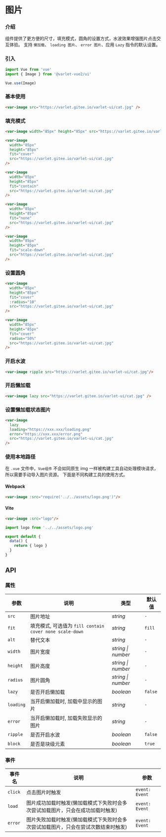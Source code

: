 # 图片

### 介绍

组件提供了更方便的尺寸，填充模式，圆角的设置方式，水波效果增强图片点击交互体验。
支持 `懒加载`、 `loading 图片`、 `error 图片`、应用 `Lazy` 指令的默认设置。

### 引入

```js
import Vue from 'vue'
import { Image } from '@varlet-vue2/ui'

Vue.use(Image)
```

### 基本使用

```html
<var-image src="https://varlet.gitee.io/varlet-ui/cat.jpg" />
```

### 填充模式

```html
<var-image width="85px" height="85px" src="https://varlet.gitee.io/varlet-ui/cat.jpg" />

<var-image
  width="85px"
  height="85px"
  fit="cover"
  src="https://varlet.gitee.io/varlet-ui/cat.jpg"
/>

<var-image
  width="85px"
  height="85px"
  fit="contain"
  src="https://varlet.gitee.io/varlet-ui/cat.jpg"
/>

<var-image
  width="85px"
  height="85px"
  fit="none"
  src="https://varlet.gitee.io/varlet-ui/cat.jpg"
/>

<var-image
  width="85px"
  height="85px"
  fit="scale-down"
  src="https://varlet.gitee.io/varlet-ui/cat.jpg"
/>
```

### 设置圆角

```html
<var-image
  width="85px"
  height="85px"
  fit="cover"
  :radius="10"
  src="https://varlet.gitee.io/varlet-ui/cat.jpg"
/>

<var-image
  width="85px"
  height="85px"
  fit="cover"
  radius="50%"
  src="https://varlet.gitee.io/varlet-ui/cat.jpg"
/>
```

### 开启水波

```html
<var-image ripple src="https://varlet.gitee.io/varlet-ui/cat.jpg"/>
```

### 开启懒加载

```html
<var-image lazy src="https://varlet.gitee.io/varlet-ui/cat.jpg" />
```

### 设置懒加载状态图片

```html
<var-image
  lazy
  loading="https://xxx.xxx/loading.png"
  error="https://xxx.xxx/error.png"
  src="https://varlet.gitee.io/varlet-ui/cat.jpg"
/>
```

### 使用本地路径
在 `.vue` 文件中，`Vue组件` 不会如同原生 img 一样被构建工具自动处理模块请求，所以需要手动导入图片资源。
下面是不同构建工具的使用方式。


#### Webpack

```html
<var-image :src="require('../../assets/logo.png')"/>
```

#### Vite
```html
<var-image :src="logo"/>
```

```js
import logo from '../../assets/logo.png'

export default {
  data() {
    return { logo }
  }
}
```

## API

### 属性

| 参数 | 说明 | 类型 | 默认值 |
| --- | --- | --- | --- |
| `src` | 图片地址 | _string_ | `-` |
| `fit` | 填充模式, 可选值为 `fill contain cover none scale-down` | _string_ | `fill` |
| `alt` | 替代文本 | _string_ | `-` |
| `width` | 图片宽度 | _string \| number_ | `-` |
| `height` | 图片高度 | _string \| number_ | `-` |
| `radius` | 图片圆角 | _string \| number_ | `-` |
| `lazy` | 是否开启懒加载 | _boolean_ | `false` |
| `loading` | 当开启懒加载时, 加载中显示的图片 | _string_ | `-` |
| `error` | 当开启懒加载时, 加载失败显示的图片 | _string_ | `-` |
| `ripple` | 是否开启水波 | _boolean_ | `false` |
| `block` | 是否是块级元素 | _boolean_ | `true` |

### 事件

| 事件名 | 说明 | 参数 |
| --- | --- | --- |
| `click` | 点击图片时触发 | `event: Event` |
| `load` | 图片成功加载时触发(懒加载模式下失败时会多次尝试加载图片，只会在成功加载时触发) | `event: Event` |
| `error` | 图片失败加载时触发(懒加载模式下失败时会多次尝试加载图片，只会在尝试次数结束时触发) | `event: Event` |
